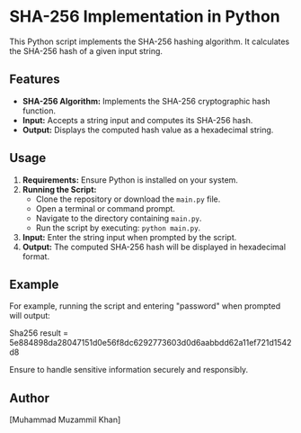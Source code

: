 SHA-256 Implementation in Python
================================

This Python script implements the SHA-256 hashing algorithm. It calculates the SHA-256 hash of a given input string.

Features
--------

*   **SHA-256 Algorithm:** Implements the SHA-256 cryptographic hash function.
*   **Input:** Accepts a string input and computes its SHA-256 hash.
*   **Output:** Displays the computed hash value as a hexadecimal string.

Usage
-----

1.  **Requirements:** Ensure Python is installed on your system.
2.  **Running the Script:**
    *   Clone the repository or download the `main.py` file.
    *   Open a terminal or command prompt.
    *   Navigate to the directory containing `main.py`.
    *   Run the script by executing: `python main.py`.
3.  **Input:** Enter the string input when prompted by the script.
4.  **Output:** The computed SHA-256 hash will be displayed in hexadecimal format.

Example
-------

For example, running the script and entering "password" when prompted will output:

Sha256 result = 5e884898da28047151d0e56f8dc6292773603d0d6aabbdd62a11ef721d1542d8

Ensure to handle sensitive information securely and responsibly.

Author
------

\[Muhammad Muzammil Khan\]
